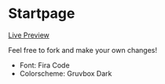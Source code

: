 # Startpage

[Live Preview](https://kencx.github.io/startpage/)

Feel free to fork and make your own changes!

- Font: Fira Code
- Colorscheme: Gruvbox Dark



